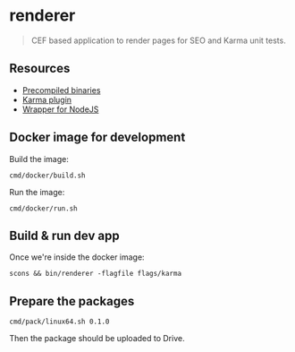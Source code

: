 
renderer
========

> CEF based application to render pages for SEO and Karma unit tests.


Resources
---------

 * [Precompiled binaries](https://googledrive.com/host/0B-unE3_O4B0uSWFYdEJZa1hEQmc/precompiled)
 * [Karma plugin](https://github.com/ernestoalejo/karma-renderer-launcher)
 * [Wrapper for NodeJS](https://github.com/ernestoalejo/npm-renderer)



Docker image for development
----------------------------

Build the image:

```shell
cmd/docker/build.sh
```

Run the image:

```shell
cmd/docker/run.sh
```


Build & run dev app
-------------------

Once we're inside the docker image:

```shell
scons && bin/renderer -flagfile flags/karma
```


Prepare the packages
--------------------

```shell
cmd/pack/linux64.sh 0.1.0
```

Then the package should be uploaded to Drive.
